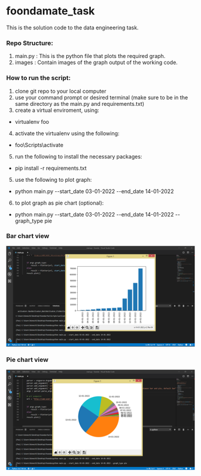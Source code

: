 # foondamate_task

This is the solution code to the data engineering task.

### Repo Structure:

1) main.py : This is the python file that plots the required graph.
2) images : Contain images of the graph output of the working code.


### How to run the script:
1) clone git repo to your local computer
2) use your command prompt or desired terminal (make sure to be in the same directory as the main.py and requirements.txt)
3) create a virtual enviroment, using: 
  - virtualenv foo
4) activate the virtualenv using the following:
  - foo\Scripts\activate
5) run the following to install the necessary packages: 
  - pip install -r requirements.txt 
5) use the following to plot graph:
  - python main.py --start_date 03-01-2022 --end_date 14-01-2022
6) to plot graph as pie chart (optional):
  - python main.py --start_date 03-01-2022 --end_date 14-01-2022 --graph_type pie

### Bar chart view
![image1](images/image_1.png)

### Pie chart view
![image2](images/image_2.png)
